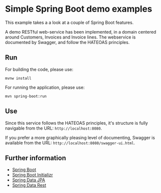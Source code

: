 # Simple Spring Boot demo examples

This example takes a a look at a couple of Spring Boot features.

A demo RESTful web-service has been implemented, in a domain centered around Customers, Invoices and Invoice lines. The
webservice is documented by Swagger, and follow the HATEOAS principles. 

## Run

For building the code, please use:

    mvnw install
    
For running the application, please use:

    mvn spring-boot:run

## Use

Since this service follows the HATEOAS principles, it's structure is fully navigable from the URL: `http://localhost:8080`.

If you prefer a more graphically pleasing level of documenting, Swagger is available from the URL: `http://localhost:8080/swagger-ui.html`.

## Further information

* [Spring Boot](https://spring.io/projects/spring-boot)
* [Spring Boot Initializr](https://start.spring.io/)
* [Spring Data JPA](https://spring.io/projects/spring-data-jpa)
* [Spring Data Rest](https://spring.io/projects/spring-data-rest)